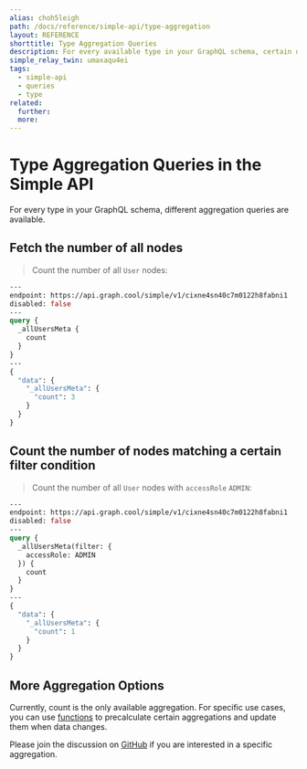 ```yaml
---
alias: choh5leigh
path: /docs/reference/simple-api/type-aggregation
layout: REFERENCE
shorttitle: Type Aggregation Queries
description: For every available type in your GraphQL schema, certain queries are automatically generated.
simple_relay_twin: umaxaqu4ei
tags:
  - simple-api
  - queries
  - type
related:
  further:
  more:
---
```


# Type Aggregation Queries in the Simple API

For every type in your GraphQL schema, different aggregation queries are available.

## Fetch the number of all nodes

> Count the number of all `User` nodes:

```graphql
---
endpoint: https://api.graph.cool/simple/v1/cixne4sn40c7m0122h8fabni1
disabled: false
---
query {
  _allUsersMeta {
    count
  }
}
---
{
  "data": {
    "_allUsersMeta": {
      "count": 3
    }
  }
}
```

## Count the number of nodes matching a certain filter condition

> Count the number of all `User` nodes with `accessRole` `ADMIN`:

```graphql
---
endpoint: https://api.graph.cool/simple/v1/cixne4sn40c7m0122h8fabni1
disabled: false
---
query {
  _allUsersMeta(filter: {
    accessRole: ADMIN
  }) {
    count
  }
}
---
{
  "data": {
    "_allUsersMeta": {
      "count": 1
    }
  }
}
```

## More Aggregation Options

Currently, count is the only available aggregation. For specific use cases, you can use [functions](!alias-boo6uteemo) to precalculate certain aggregations and update them when data changes.

Please join the discussion on [GitHub](https://github.com/graphcool/feature-requests/issues/70) if you are interested in a specific aggregation.
